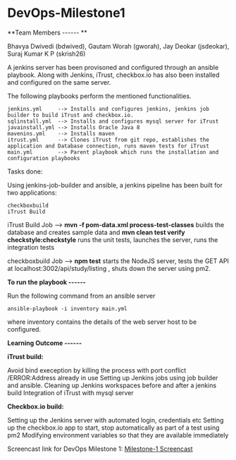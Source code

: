 # DevOps-Milestone1


**Team Members ------ **

Bhavya Dwivedi (bdwived), Gautam Worah (gworah), Jay Deokar (jsdeokar), Suraj Kumar K P (skrish26)

A jenkins server has been provisoned and configured through an ansible playbook. Along with Jenkins, iTrust, checkbox.io has also been installed and configured on the same server.

The following playbooks perform the mentioned functionalities.

    jenkins.yml     --> Installs and configures jenkins, jenkins job builder to build iTrust and checkbox.io.
    sqlinstall.yml  --> Installs and configures mysql server for iTrust
    javainstall.yml --> Installs Oracle Java 8
    mavenins.yml    --> Installs maven 
    itrust.yml      --> Clones iTrust from git repo, establishes the application and Database connection, runs maven tests for iTrust
    main.yml        --> Parent playbook which runs the installation and configuration playbooks
Tasks done:

Using jenkins-job-builder and ansible, a jenkins pipeline has been built for two applications:

    checkboxbuild
    iTrust Build 

iTrust Build Job  --> **mvn -f pom-data.xml process-test-classes** builds the database and creates sample data and  **mvn clean test verify checkstyle:checkstyle** runs the unit tests, launches the server, runs the integration tests
                      
checkboxbuild Job --> **npm test** starts the NodeJS server, tests the GET API at localhost:3002/api/study/listing , shuts down the server using pm2.                    

**To run the playbook ------**

Run the following command from an ansible server

```ansible-playbook -i inventory main.yml```

where inventory contains the details of the web server host to be configured.

**Learning Outcome ------**
    
**iTrust build:**

Avoid bind exeception by killing the process with port conflict /ERROR:Address already in use
Setting up Jenkins jobs using job builder and ansible.
Cleaning up Jenkins workspaces before and after a jenkins build
Integration of iTrust with mysql server

**Checkbox.io build:**

Setting up the Jenkins server with automated login, credentials etc
Setting up the checkbox.io app to start, stop automatically as part of a test using pm2
Modifying environment variables so that they are available immediately
    
 Screencast link for DevOps Milestone 1:
 [Milestone-1 Screencast](https://drive.google.com/file/d/1YAakDM-N1AfKEkKyH2UHsnNfi29OXASh/view?usp=sharing)
    
    
    
    
    
    
    
    



